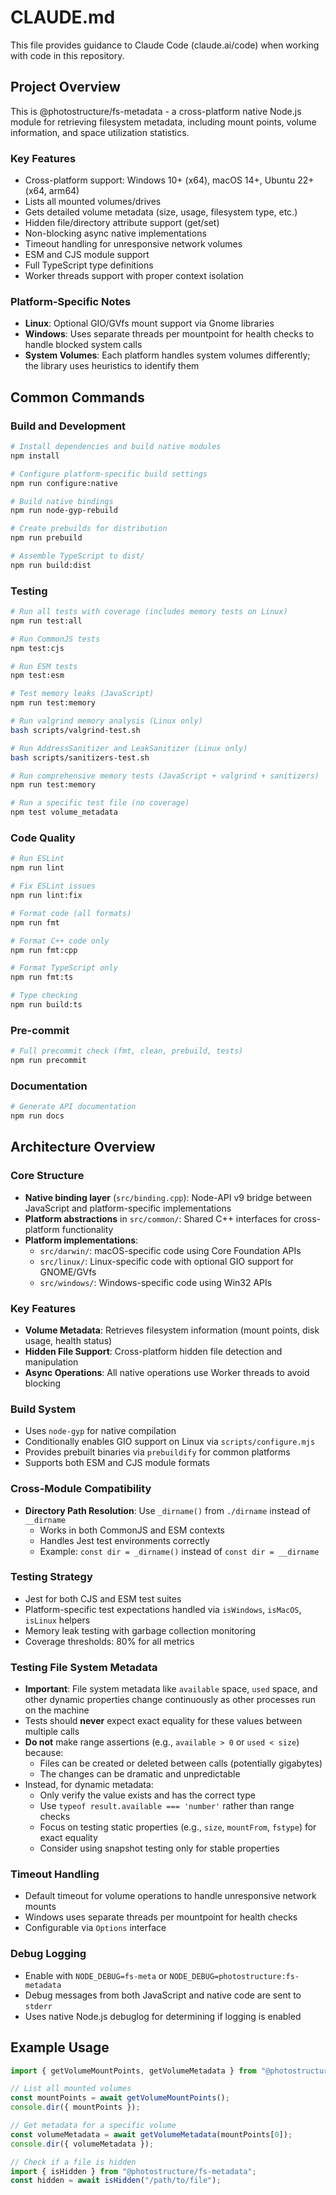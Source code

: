 # CLAUDE.md

This file provides guidance to Claude Code (claude.ai/code) when working with code in this repository.

## Project Overview

This is @photostructure/fs-metadata - a cross-platform native Node.js module for retrieving filesystem metadata, including mount points, volume information, and space utilization statistics.

### Key Features
- Cross-platform support: Windows 10+ (x64), macOS 14+, Ubuntu 22+ (x64, arm64)
- Lists all mounted volumes/drives
- Gets detailed volume metadata (size, usage, filesystem type, etc.)
- Hidden file/directory attribute support (get/set)
- Non-blocking async native implementations
- Timeout handling for unresponsive network volumes
- ESM and CJS module support
- Full TypeScript type definitions
- Worker threads support with proper context isolation

### Platform-Specific Notes
- **Linux**: Optional GIO/GVfs mount support via Gnome libraries
- **Windows**: Uses separate threads per mountpoint for health checks to handle blocked system calls
- **System Volumes**: Each platform handles system volumes differently; the library uses heuristics to identify them

## Common Commands

### Build and Development
```bash
# Install dependencies and build native modules
npm install

# Configure platform-specific build settings
npm run configure:native

# Build native bindings
npm run node-gyp-rebuild

# Create prebuilds for distribution  
npm run prebuild

# Assemble TypeScript to dist/
npm run build:dist
```

### Testing
```bash
# Run all tests with coverage (includes memory tests on Linux)
npm run test:all

# Run CommonJS tests
npm test:cjs

# Run ESM tests
npm test:esm

# Test memory leaks (JavaScript)
npm run test:memory

# Run valgrind memory analysis (Linux only)
bash scripts/valgrind-test.sh

# Run AddressSanitizer and LeakSanitizer (Linux only)
bash scripts/sanitizers-test.sh

# Run comprehensive memory tests (JavaScript + valgrind + sanitizers)
npm run test:memory

# Run a specific test file (no coverage)
npm test volume_metadata
```

### Code Quality
```bash
# Run ESLint
npm run lint

# Fix ESLint issues
npm run lint:fix

# Format code (all formats)
npm run fmt

# Format C++ code only
npm run fmt:cpp

# Format TypeScript only
npm run fmt:ts

# Type checking
npm run build:ts
```

### Pre-commit
```bash
# Full precommit check (fmt, clean, prebuild, tests)
npm run precommit
```

### Documentation
```bash
# Generate API documentation
npm run docs
```

## Architecture Overview

### Core Structure
- **Native binding layer** (`src/binding.cpp`): Node-API v9 bridge between JavaScript and platform-specific implementations
- **Platform abstractions** in `src/common/`: Shared C++ interfaces for cross-platform functionality
- **Platform implementations**:
  - `src/darwin/`: macOS-specific code using Core Foundation APIs
  - `src/linux/`: Linux-specific code with optional GIO support for GNOME/GVfs
  - `src/windows/`: Windows-specific code using Win32 APIs

### Key Features
- **Volume Metadata**: Retrieves filesystem information (mount points, disk usage, health status)
- **Hidden File Support**: Cross-platform hidden file detection and manipulation
- **Async Operations**: All native operations use Worker threads to avoid blocking

### Build System
- Uses `node-gyp` for native compilation
- Conditionally enables GIO support on Linux via `scripts/configure.mjs`
- Provides prebuilt binaries via `prebuildify` for common platforms
- Supports both ESM and CJS module formats

### Cross-Module Compatibility
- **Directory Path Resolution**: Use `_dirname()` from `./dirname` instead of `__dirname`
  - Works in both CommonJS and ESM contexts
  - Handles Jest test environments correctly
  - Example: `const dir = _dirname()` instead of `const dir = __dirname`

### Testing Strategy
- Jest for both CJS and ESM test suites
- Platform-specific test expectations handled via `isWindows`, `isMacOS`, `isLinux` helpers
- Memory leak testing with garbage collection monitoring
- Coverage thresholds: 80% for all metrics

### Testing File System Metadata
- **Important**: File system metadata like `available` space, `used` space, and other dynamic properties change continuously as other processes run on the machine
- Tests should **never** expect exact equality for these values between multiple calls
- **Do not** make range assertions (e.g., `available > 0` or `used < size`) because:
  - Files can be created or deleted between calls (potentially gigabytes)
  - The changes can be dramatic and unpredictable
- Instead, for dynamic metadata:
  - Only verify the value exists and has the correct type
  - Use `typeof result.available === 'number'` rather than range checks
  - Focus on testing static properties (e.g., `size`, `mountFrom`, `fstype`) for exact equality
  - Consider using snapshot testing only for stable properties

### Timeout Handling
- Default timeout for volume operations to handle unresponsive network mounts
- Windows uses separate threads per mountpoint for health checks
- Configurable via `Options` interface

### Debug Logging
- Enable with `NODE_DEBUG=fs-meta` or `NODE_DEBUG=photostructure:fs-metadata`
- Debug messages from both JavaScript and native code are sent to `stderr`
- Uses native Node.js debuglog for determining if logging is enabled

## Example Usage

```typescript
import { getVolumeMountPoints, getVolumeMetadata } from "@photostructure/fs-metadata";

// List all mounted volumes
const mountPoints = await getVolumeMountPoints();
console.dir({ mountPoints });

// Get metadata for a specific volume
const volumeMetadata = await getVolumeMetadata(mountPoints[0]);
console.dir({ volumeMetadata });

// Check if a file is hidden
import { isHidden } from "@photostructure/fs-metadata";
const hidden = await isHidden("/path/to/file");
```